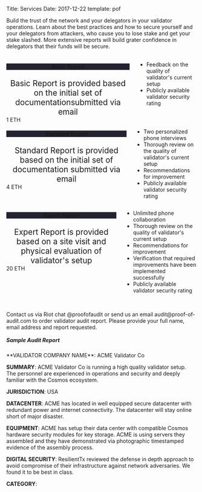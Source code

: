 Title: Services
Date: 2017-12-22
template: pof

<link rel="stylesheet" href="https://cdnjs.cloudflare.com/ajax/libs/font-awesome/4.7.0/css/font-awesome.min.css">
<section id="about">
<div class="container">
		Build the trust of the network and your delegators in your validator operations.
		Learn about the best practices and how to secure yourself and your delegators from attackers, who cause you to lose stake and get your stake slashed.
		More extensive reports will build grater confidence in delegators that their funds will be secure.<br><br>
		<!-- <h4>Choose the right audit for you</h4> -->
<div class="row" style="margin-bottom:2rem">
<div class="four columns">
<div class="box">
<h5 style="text-align:center; background-color:#242331;">Basic Report</h5>
<div style="text-align:center; font-size: 1.3rem;">
Basic Report is provided based on the initial set of documentationsubmitted via email</div>
<div class="wrapper">1 ETH</div>
</div><ul> 
	<li>
	<i class="fa fa-check"></i>
	<div class="li-contents">Feedback on the quality of validator's current setup</div>
	</li>
	<li>
	<i class="fa fa-check"></i>
	<div class="li-contents">Publicly available validator security rating</div>
	</li>
</ul>
</div>
<div class="four columns">
<div class="box">
<h5 style="text-align:center; background-color:#242331;">Standard Report</h5>
<div style="text-align:center; font-size: 1.3rem;">
Standard Report is provided based on the initial set of documentation submitted via email
</div>
<div class="wrapper">4 ETH</div>
</div>
	<ul>
		<li>
		<i class="fa fa-check"></i>
		<div class="li-contents">Two personalized phone interviews</div>
		</li>
		<li>
		<i class="fa fa-check"></i>
		<div class="li-contents">Thorough review on the quality of validator's current setup </div>
		</li>
		<li>
		<i class="fa fa-check"></i>
		<div class="li-contents">Recommendations for improvement</div>
		</li>
		<li>
		<i class="fa fa-check"></i>
		<div class="li-contents">Publicly available validator security rating</div>
		</li>
	</ul>
</div>

<div class="four columns">
<div class="box">
<h5 style="text-align:center; background-color:#242331">Expert Report</h5>
<!-- <h5 style="text-align:center; background-color:#00040E;">Expert Report</h5> -->
<div style="text-align:center; font-size: 1.3rem;">
Expert Report is provided based on a site visit and physical evaluation of validator's setup
</div>
<div class="wrapper">20 ETH</div>
</div>
	<ul>
		<li>
		<i class="fa fa-check"></i>
		<div class="li-contents">Unlimited phone collaboration</div>
		</li>
		<li>
		<i class="fa fa-check"></i>
		<div class="li-contents">Thorough review on the quality of validator's current setup</div>
		</li>
		<li>
		<i class="fa fa-check"></i>
		<div class="li-contents">Recommendations for improvement</div>
		</li>
		<li>
		<i class="fa fa-check"></i>
		<div class="li-contents">Verification that required improvements have been implemented successfully </div>
		</li>
		<li>
		<i class="fa fa-check"></i>
		<div class="li-contents">Publicly available validator security rating</div>
		</li>
	</ul>
</div>
</div>Contact us via Riot chat <span class="email">@proofofaudit</span> or send us an email <span class="email">audit@proof-of-audit.com</span> to order validator audit report. Please provide your full name, email address and report requested.

<div class="sep"></div><br>

<h5 style="margin-top:0;">Sample Audit Report</h5>
**VALIDATOR COMPANY NAME**: ACME Validator Co

**SUMMARY**: ACME Validator Co is running a high quality validator setup. The personnel are experienced in operations and security and deeply familiar with the Cosmos ecosystem.

**JURISDICTION**: USA

**DATACENTER**: ACME has located in well equipped secure datacenter with redundant power and internet connectivity. The datacenter will stay online short of major disaster.

**EQUIPMENT**: ACME has setup their data center with compatible Cosmos hardware security modules for key storage. ACME is using servers they assembled and they have demonstrated via photographic timestamped evidence of the assembly process.
 

**DIGITAL SECURITY**: ResilientTx reviewed the defense in depth approach to avoid compromise of their infrastructure against network adversaries. We found it to be best in class.

**CATEGORY**: 
<i class="fa fa-star"></i>
<i class="fa fa-star"></i>
<i class="fa fa-star"></i>
<i class="fa fa-star"></i>
<i class="fa fa-star"></i>


</div> 
</section>
<div class="sep"></div>
<!-- <h5>Categories</h5>
<div class="categories">
<div class="category basic">Basic</div>
<div class="category standard">Standard</div>
<div class="category expert">Expert</div>
</div> -->



